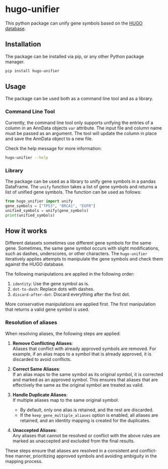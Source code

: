 # hugo-unifier

This python package can unify gene symbols based on the [HUGO database](https://www.genenames.org/tools/multi-symbol-checker/).

## Installation

The package can be installed via pip, or any other Python package manager.

```bash
pip install hugo-unifier
```

## Usage

The package can be used both as a command line tool and as a library.

### Command Line Tool

Currently, the command line tool only supports unifying the entries of a column in an AnnData objects `var` attribute. The input file and column name must be passed as an argument. The tool will update the column in place and save the AnnData object to a new file.

Check the help message for more information:
```bash
hugo-unifier --help
```

### Library
The package can be used as a library to unify gene symbols in a pandas DataFrame. The `unify` function takes a list of gene symbols and returns a list of unified gene symbols. The function can be used as follows:

```python
from hugo_unifier import unify
gene_symbols = ["TP53", "BRCA1", "EGFR"]
unified_symbols = unify(gene_symbols)
print(unified_symbols)
```

## How it works

Different datasets sometimes use different gene symbols for the same gene. Sometimes, the same gene symbol occurs
with slight modifications, such as dashes, underscores, or other characters. The `hugo-unifier` iteratively applies attempts to manipulate the gene symbols and check them against the HUGO database.

The following manipulations are applied in the following order:
1. `identity`: Use the gene symbol as is.
2. `dot-to-dash`: Replace dots with dashes.
3. `discard-after-dot`: Discard everything after the first dot.

More conservative manipulations are applied first. The first manipulation that returns a valid gene symbol is used.

### Resolution of aliases

When resolving aliases, the following steps are applied:

1. **Remove Conflicting Aliases**:  
   Aliases that conflict with already approved symbols are removed. For example, if an alias maps to a symbol that is already approved, it is discarded to avoid conflicts.

2. **Correct Same Aliases**:  
   If an alias maps to the same symbol as its original symbol, it is corrected and marked as an approved symbol. This ensures that aliases that are effectively the same as the original symbol are treated as valid.

3. **Handle Duplicate Aliases**:  
   If multiple aliases map to the same original symbol:
   - By default, only one alias is retained, and the rest are discarded.
   - If the `keep_gene_multiple_aliases` option is enabled, all aliases are retained, and an identity mapping is created for the duplicates.

4. **Unaccepted Aliases**:  
   Any aliases that cannot be resolved or conflict with the above rules are marked as unaccepted and excluded from the final results.

These steps ensure that aliases are resolved in a consistent and conflict-free manner, prioritizing approved symbols and avoiding ambiguity in the mapping process.
